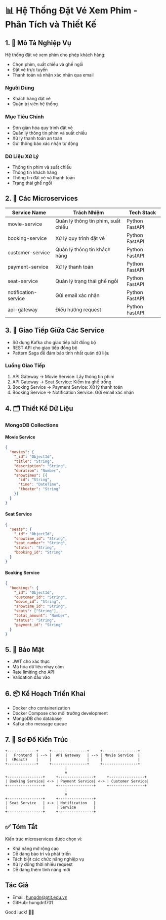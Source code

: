 # 📊 Hệ Thống Đặt Vé Xem Phim - Phân Tích và Thiết Kế

## 1. 🎯 Mô Tả Nghiệp Vụ

Hệ thống đặt vé xem phim cho phép khách hàng:
- Chọn phim, suất chiếu và ghế ngồi
- Đặt vé trực tuyến
- Thanh toán và nhận xác nhận qua email

### Người Dùng
- Khách hàng đặt vé
- Quản trị viên hệ thống

### Mục Tiêu Chính
- Đơn giản hóa quy trình đặt vé
- Quản lý thông tin phim và suất chiếu
- Xử lý thanh toán an toàn
- Gửi thông báo xác nhận tự động

### Dữ Liệu Xử Lý
- Thông tin phim và suất chiếu
- Thông tin khách hàng
- Thông tin đặt vé và thanh toán
- Trạng thái ghế ngồi

## 2. 🧩 Các Microservices

| Service Name | Trách Nhiệm | Tech Stack |
|--------------|-------------|------------|
| movie-service | Quản lý thông tin phim, suất chiếu | Python FastAPI |
| booking-service | Xử lý quy trình đặt vé | Python FastAPI |
| customer-service | Quản lý thông tin khách hàng | Python FastAPI |
| payment-service | Xử lý thanh toán | Python FastAPI |
| seat-service | Quản lý trạng thái ghế ngồi | Python FastAPI |
| notification-service | Gửi email xác nhận | Python FastAPI |
| api-gateway | Điều hướng request | Python FastAPI |

## 3. 🔄 Giao Tiếp Giữa Các Service

- Sử dụng Kafka cho giao tiếp bất đồng bộ
- REST API cho giao tiếp đồng bộ
- Pattern Saga để đảm bảo tính nhất quán dữ liệu

### Luồng Giao Tiếp
1. API Gateway -> Movie Service: Lấy thông tin phim
2. API Gateway -> Seat Service: Kiểm tra ghế trống
3. Booking Service -> Payment Service: Xử lý thanh toán
4. Booking Service -> Notification Service: Gửi email xác nhận

## 4. 🗂️ Thiết Kế Dữ Liệu

### MongoDB Collections

#### Movie Service
```json
{
  "movies": {
    "_id": "ObjectId",
    "title": "String",
    "description": "String",
    "duration": "Number",
    "showtimes": [{
      "id": "String",
      "time": "DateTime",
      "theater": "String"
    }]
  }
}
```

#### Seat Service
```json
{
  "seats": {
    "_id": "ObjectId",
    "showtime_id": "String",
    "seat_number": "String",
    "status": "String",
    "booking_id": "String"
  }
}
```

#### Booking Service
```json
{
  "bookings": {
    "_id": "ObjectId",
    "customer_id": "String",
    "movie_id": "String",
    "showtime_id": "String",
    "seats": ["String"],
    "total_amount": "Number",
    "status": "String",
    "payment_id": "String"
  }
}
```

## 5. 🔐 Bảo Mật

- JWT cho xác thực
- Mã hóa dữ liệu nhạy cảm
- Rate limiting cho API
- Validation đầu vào

## 6. 📦 Kế Hoạch Triển Khai

- Docker cho containerization
- Docker Compose cho môi trường development
- MongoDB cho database
- Kafka cho message queue

## 7. 🎨 Sơ Đồ Kiến Trúc

```
+-------------+     +----------------+     +----------------+
|   Frontend  | --> |  API Gateway   | --> | Movie Service  |
|  (React)    |     |                |     |                |
+-------------+     +----------------+     +----------------+
                           |
                           v
+----------------+     +----------------+     +----------------+
| Booking Service| <-> | Payment Service| <-> | Customer Service|
+----------------+     +----------------+     +----------------+
                           |
                           v
+----------------+     +----------------+
| Seat Service   | <-> | Notification   |
|                |     | Service        |
+----------------+     +----------------+
```

## ✅ Tóm Tắt

Kiến trúc microservices được chọn vì:
- Khả năng mở rộng cao
- Dễ dàng bảo trì và phát triển
- Tách biệt các chức năng nghiệp vụ
- Xử lý đồng thời nhiều request
- Dễ dàng thêm tính năng mới

## Tác Giả

- Email: hungdn@ptit.edu.vn
- GitHub: hungdn1701

Good luck! 💪🚀
